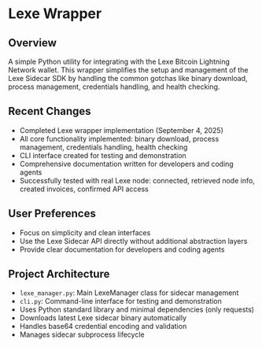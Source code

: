# Lexe Wrapper

## Overview
A simple Python utility for integrating with the Lexe Bitcoin Lightning Network wallet. This wrapper simplifies the setup and management of the Lexe Sidecar SDK by handling the common gotchas like binary download, process management, credentials handling, and health checking.

## Recent Changes
- Completed Lexe wrapper implementation (September 4, 2025)
- All core functionality implemented: binary download, process management, credentials handling, health checking
- CLI interface created for testing and demonstration
- Comprehensive documentation written for developers and coding agents
- Successfully tested with real Lexe node: connected, retrieved node info, created invoices, confirmed API access

## User Preferences
- Focus on simplicity and clean interfaces
- Use the Lexe Sidecar API directly without additional abstraction layers
- Provide clear documentation for developers and coding agents

## Project Architecture
- `lexe_manager.py`: Main LexeManager class for sidecar management
- `cli.py`: Command-line interface for testing and demonstration
- Uses Python standard library and minimal dependencies (only requests)
- Downloads latest Lexe sidecar binary automatically
- Handles base64 credential encoding and validation
- Manages sidecar subprocess lifecycle